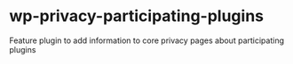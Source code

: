 # wp-privacy-participating-plugins
Feature plugin to add information to core privacy pages about participating plugins
